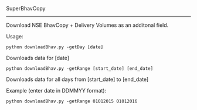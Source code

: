 SuperBhavCopy
*************

Download NSE BhavCopy + Delivery Volumes as an additonal field. 

Usage:

    python downloadBhav.py -getDay [date]

Downloads data for [date]

    python downloadBhav.py -getRange [start_date] [end_date]
    
Downloads data for all days from [start_date] to [end_date]

Example (enter date in DDMMYY format):

    python downloadBhav.py -getRange 01012015 01012016
